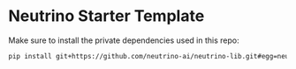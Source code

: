 # Neutrino Starter Template

Make sure to install the private dependencies used in this repo:  

```bash
pip install git+https://github.com/neutrino-ai/neutrino-lib.git#egg=neutrino-lib
```
